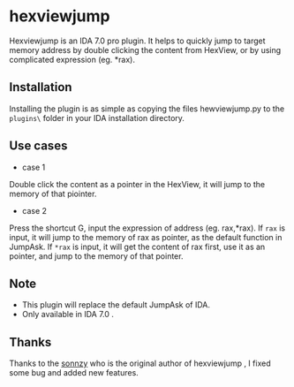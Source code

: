 # hexviewjump
Hexviewjump is an IDA 7.0 pro plugin. It helps to quickly jump to target memory address by double clicking the content from HexView, or by using complicated expression (eg. *rax).
## Installation
Installing the plugin is as simple as copying the files hewviewjump.py to the ```plugins\``` folder in your IDA installation directory.
## Use cases
- case 1 

Double click the content as a pointer in the HexView, it will jump to the memory of that piointer.

- case 2 

Press the shortcut G, input the expression of address (eg. rax,*rax). If ```rax``` is input, it will jump to the memory of rax as pointer, as the default function in JumpAsk. If ```*rax``` is input, it will get the content of rax first, use it as an pointer, and jump to the memory of that pointer. 
## Note
- This plugin will replace the default JumpAsk of IDA.
- Only available in IDA 7.0 .
## Thanks
Thanks to the [sonnzy](https://download.csdn.net/download/sonnzy/10415042
) who is the original author of hexviewjump , I fixed some bug and added new features. 